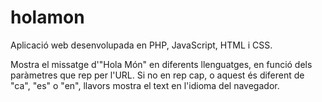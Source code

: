 # holamon

Aplicació web desenvolupada en PHP, JavaScript, HTML i CSS.

Mostra el missatge d'"Hola Món" en diferents llenguatges, en funció dels paràmetres que rep per l'URL. Si no en rep cap, o aquest és diferent de "ca", "es" o "en", llavors mostra el text en l'idioma del navegador.